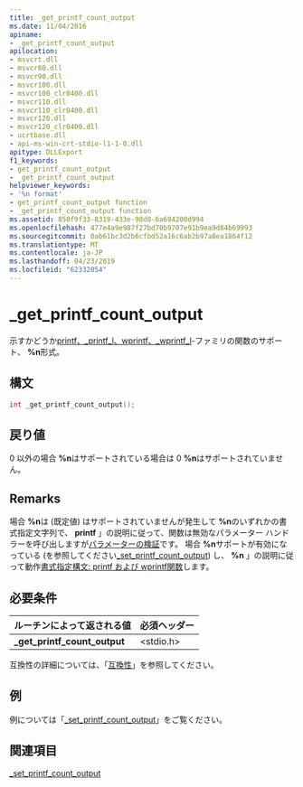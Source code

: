 ```yaml
---
title: _get_printf_count_output
ms.date: 11/04/2016
apiname:
- _get_printf_count_output
apilocation:
- msvcrt.dll
- msvcr80.dll
- msvcr90.dll
- msvcr100.dll
- msvcr100_clr0400.dll
- msvcr110.dll
- msvcr110_clr0400.dll
- msvcr120.dll
- msvcr120_clr0400.dll
- ucrtbase.dll
- api-ms-win-crt-stdio-l1-1-0.dll
apitype: DLLExport
f1_keywords:
- get_printf_count_output
- _get_printf_count_output
helpviewer_keywords:
- '%n format'
- get_printf_count_output function
- _get_printf_count_output function
ms.assetid: 850f9f33-8319-433e-98d8-6a694200d994
ms.openlocfilehash: 477e4a9e987f27bd70b9707e91b9ea9d84b69993
ms.sourcegitcommit: 0ab61bc3d2b6cfbd52a16c6ab2b97a8ea1864f12
ms.translationtype: MT
ms.contentlocale: ja-JP
ms.lasthandoff: 04/23/2019
ms.locfileid: "62332054"
---
```

# <a name="getprintfcountoutput"></a>_get_printf_count_output

示すかどうか[printf、_printf_l、wprintf、_wprintf_l](printf-printf-l-wprintf-wprintf-l.md)-ファミリの関数のサポート、 **%n**形式。

## <a name="syntax"></a>構文

```C
int _get_printf_count_output();
```

## <a name="return-value"></a>戻り値

0 以外の場合 **%n**はサポートされている場合は 0 **%n**はサポートされていません。

## <a name="remarks"></a>Remarks

場合 **%n**は (既定値) はサポートされていませんが発生して **%n**のいずれかの書式指定文字列で、 **printf** 」の説明に従って、関数は無効なパラメーター ハンドラーを呼び出しますが[パラメーターの検証](../../c-runtime-library/parameter-validation.md)です。 場合 **%n**サポートが有効になっている (を参照してください[_set_printf_count_output](set-printf-count-output.md)) し、 **%n** 」の説明に従って動作[書式指定構文: printf および wprintf関数](../../c-runtime-library/format-specification-syntax-printf-and-wprintf-functions.md)します。

## <a name="requirements"></a>必要条件

|ルーチンによって返される値|必須ヘッダー|
|-------------|---------------------|
|**_get_printf_count_output**|\<stdio.h>|

互換性の詳細については、「[互換性](../../c-runtime-library/compatibility.md)」を参照してください。

## <a name="example"></a>例

例については「[_set_printf_count_output](set-printf-count-output.md)」をご覧ください。

## <a name="see-also"></a>関連項目

[_set_printf_count_output](set-printf-count-output.md)<br/>
